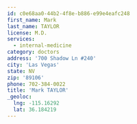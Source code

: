 ```yaml
---
id: c0e68aa0-44b2-4f8e-b886-e99e4eafc248
first_name: Mark
last_name: TAYLOR
license: M.D.
services:
  - internal-medicine
category: doctors
address: '700 Shadow Ln #240'
city: 'Las Vegas'
state: NV
zip: '89106'
phone: 702-384-0022
title: 'Mark TAYLOR'
_geoloc:
  lng: -115.16292
  lat: 36.184219
---
```

